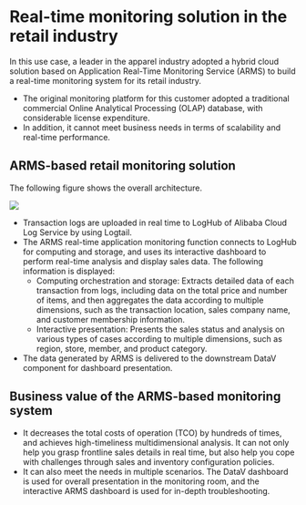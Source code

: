 # Real-time monitoring solution in the retail industry

In this use case, a leader in the apparel industry adopted a hybrid cloud solution based on Application Real-Time Monitoring Service \(ARMS\) to build a real-time monitoring system for its retail industry.

-   The original monitoring platform for this customer adopted a traditional commercial Online Analytical Processing \(OLAP\) database, with considerable license expenditure.
-   In addition, it cannot meet business needs in terms of scalability and real-time performance.

## ARMS-based retail monitoring solution

The following figure shows the overall architecture.

![](https://static-aliyun-doc.oss-accelerate.aliyuncs.com/assets/img/en-US/3360537751/p43446.png)

-   Transaction logs are uploaded in real time to LogHub of Alibaba Cloud Log Service by using Logtail.
-   The ARMS real-time application monitoring function connects to LogHub for computing and storage, and uses its interactive dashboard to perform real-time analysis and display sales data. The following information is displayed:
    -   Computing orchestration and storage: Extracts detailed data of each transaction from logs, including data on the total price and number of items, and then aggregates the data according to multiple dimensions, such as the transaction location, sales company name, and customer membership information.
    -   Interactive presentation: Presents the sales status and analysis on various types of cases according to multiple dimensions, such as region, store, member, and product category.
-   The data generated by ARMS is delivered to the downstream DataV component for dashboard presentation.

## Business value of the ARMS-based monitoring system

-   It decreases the total costs of operation \(TCO\) by hundreds of times, and achieves high-timeliness multidimensional analysis. It can not only help you grasp frontline sales details in real time, but also help you cope with challenges through sales and inventory configuration policies.
-   It can also meet the needs in multiple scenarios. The DataV dashboard is used for overall presentation in the monitoring room, and the interactive ARMS dashboard is used for in-depth troubleshooting.


